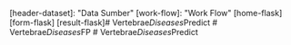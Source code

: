 [header-dataset]: "Data Sumber"
[work-flow]:  "Work Flow"
[home-flask]
[form-flask]
[result-flask]#   V e r t e b r a e _ D i s e a s e s _ P r e d i c t  
 #   V e r t e b r a e _ D i s e a s e s _ F P  
 #   V e r t e b r a e _ D i s e a s e s _ P r e d i c t  
 